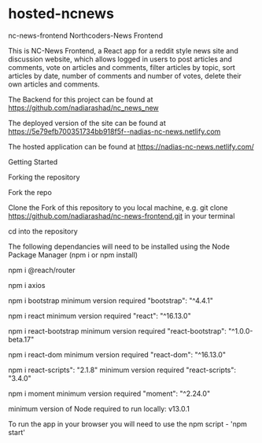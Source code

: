# hosted-ncnews

nc-news-frontend
Northcoders-News Frontend

This is NC-News Frontend, a React app for a reddit style news site and discussion website, which allows logged in users to post articles and comments, vote on articles and comments, filter articles by topic, sort articles by date, number of comments and number of votes, delete their own articles and comments.

The Backend for this project can be found at https://github.com/nadiarashad/nc_news_new

The deployed version of the site can be found at  https://5e79efb700351734bb918f5f--nadias-nc-news.netlify.com

The hosted application can be found at https://nadias-nc-news.netlify.com/

Getting Started 

Forking the repository

Fork the repo

Clone the Fork of this repository to you local machine, e.g. git clone https://github.com/nadiarashad/nc-news-frontend.git in your terminal

cd into the repository

The following dependancies will need to be installed using the Node Package Manager (npm i or npm install)

npm i @reach/router

npm i axios 

npm i bootstrap minimum version required "bootstrap": "^4.4.1"

npm i react minimum version required "react": "^16.13.0"

npm i react-bootstrap minimum version required "react-bootstrap": "^1.0.0-beta.17"

npm i react-dom minimum version required "react-dom": "^16.13.0"

npm i react-scripts": "2.1.8" minimum version required "react-scripts": "3.4.0"

npm i moment minimum version required "moment": "^2.24.0"

minimum version of Node required to run locally: v13.0.1

To run the app in your browser you will need to use the npm script - 'npm start'
